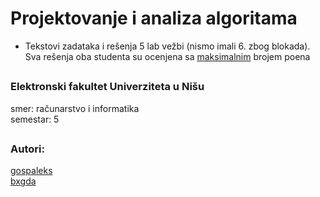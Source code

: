 # Projektovanje i analiza algoritama
- Tekstovi zadataka i rešenja 5 lab vežbi (nismo imali 6. zbog blokada). Sva rešenja oba studenta su ocenjena sa <ins>maksimalnim</ins> brojem poena

##

### Elektronski fakultet Univerziteta u Nišu
smer: računarstvo i informatika</br>
semestar: 5

##

### Autori:
[gospaleks](https://github.com/gospaleks)<br>
[bxgda](https://github.com/bxgda)
  
